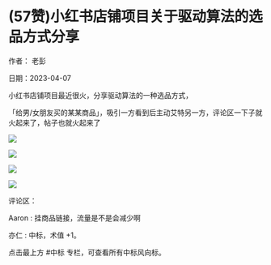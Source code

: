 
# (57赞)小红书店铺项目关于驱动算法的选品方式分享

作者：  老彭

日期：2023-04-07

小红书店铺项目最近很火，分享驱动算法的一种选品方式，

「给男/女朋友买的某某商品」，吸引一方看到后主动艾特另一方，评论区一下子就火起来了，帖子也就火起来了

![](img/xhs-baokuan_2090.png)

 

 

![](img/xhs-baokuan_2095.png)

 

 

![](img/xhs-baokuan_2100.png)

 

 

![](img/xhs-baokuan_2105.png)

评论区：

Aaron  : 挂商品链接，流量是不是会减少啊

亦仁 : 中标，术值 +1。

点击最上方 #中标  专栏，可查看所有中标风向标。
